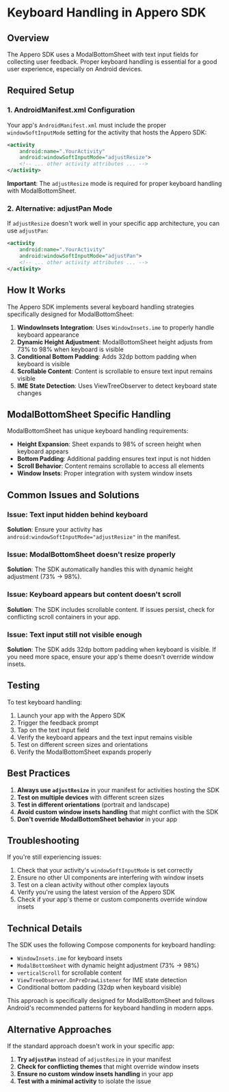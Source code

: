 # Keyboard Handling in Appero SDK

## Overview

The Appero SDK uses a ModalBottomSheet with text input fields for collecting user feedback. Proper keyboard handling is essential for a good user experience, especially on Android devices.

## Required Setup

### 1. AndroidManifest.xml Configuration

Your app's `AndroidManifest.xml` must include the proper `windowSoftInputMode` setting for the activity that hosts the Appero SDK:

```xml
<activity
    android:name=".YourActivity"
    android:windowSoftInputMode="adjustResize">
    <!-- ... other activity attributes ... -->
</activity>
```

**Important**: The `adjustResize` mode is required for proper keyboard handling with ModalBottomSheet.

### 2. Alternative: adjustPan Mode

If `adjustResize` doesn't work well in your specific app architecture, you can use `adjustPan`:

```xml
<activity
    android:name=".YourActivity"
    android:windowSoftInputMode="adjustPan">
    <!-- ... other activity attributes ... -->
</activity>
```

## How It Works

The Appero SDK implements several keyboard handling strategies specifically designed for ModalBottomSheet:

1. **WindowInsets Integration**: Uses `WindowInsets.ime` to properly handle keyboard appearance
2. **Dynamic Height Adjustment**: ModalBottomSheet height adjusts from 73% to 98% when keyboard is visible
3. **Conditional Bottom Padding**: Adds 32dp bottom padding when keyboard is visible
4. **Scrollable Content**: Content is scrollable to ensure text input remains visible
5. **IME State Detection**: Uses ViewTreeObserver to detect keyboard state changes

## ModalBottomSheet Specific Handling

ModalBottomSheet has unique keyboard handling requirements:

- **Height Expansion**: Sheet expands to 98% of screen height when keyboard appears
- **Bottom Padding**: Additional padding ensures text input is not hidden
- **Scroll Behavior**: Content remains scrollable to access all elements
- **Window Insets**: Proper integration with system window insets

## Common Issues and Solutions

### Issue: Text input hidden behind keyboard

**Solution**: Ensure your activity has `android:windowSoftInputMode="adjustResize"` in the manifest.

### Issue: ModalBottomSheet doesn't resize properly

**Solution**: The SDK automatically handles this with dynamic height adjustment (73% → 98%).

### Issue: Keyboard appears but content doesn't scroll

**Solution**: The SDK includes scrollable content. If issues persist, check for conflicting scroll containers in your app.

### Issue: Text input still not visible enough

**Solution**: The SDK adds 32dp bottom padding when keyboard is visible. If you need more space, ensure your app's theme doesn't override window insets.

## Testing

To test keyboard handling:

1. Launch your app with the Appero SDK
2. Trigger the feedback prompt
3. Tap on the text input field
4. Verify the keyboard appears and the text input remains visible
5. Test on different screen sizes and orientations
6. Verify the ModalBottomSheet expands properly

## Best Practices

1. **Always use `adjustResize`** in your manifest for activities hosting the SDK
2. **Test on multiple devices** with different screen sizes
3. **Test in different orientations** (portrait and landscape)
4. **Avoid custom window insets handling** that might conflict with the SDK
5. **Don't override ModalBottomSheet behavior** in your app

## Troubleshooting

If you're still experiencing issues:

1. Check that your activity's `windowSoftInputMode` is set correctly
2. Ensure no other UI components are interfering with window insets
3. Test on a clean activity without other complex layouts
4. Verify you're using the latest version of the Appero SDK
5. Check if your app's theme or custom components override window insets

## Technical Details

The SDK uses the following Compose components for keyboard handling:

- `WindowInsets.ime` for keyboard insets
- `ModalBottomSheet` with dynamic height adjustment (73% → 98%)
- `verticalScroll` for scrollable content
- `ViewTreeObserver.OnPreDrawListener` for IME state detection
- Conditional bottom padding (32dp when keyboard visible)

This approach is specifically designed for ModalBottomSheet and follows Android's recommended patterns for keyboard handling in modern apps.

## Alternative Approaches

If the standard approach doesn't work in your specific app:

1. **Try `adjustPan`** instead of `adjustResize` in your manifest
2. **Check for conflicting themes** that might override window insets
3. **Ensure no custom window insets handling** in your app
4. **Test with a minimal activity** to isolate the issue 